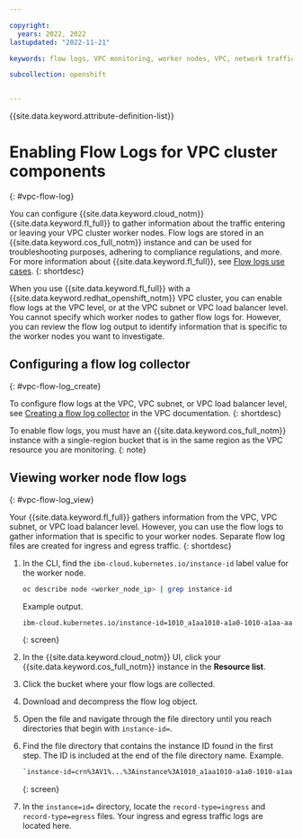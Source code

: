 ```yaml
---

copyright: 
  years: 2022, 2022
lastupdated: "2022-11-21"

keywords: flow logs, VPC monitoring, worker nodes, VPC, network traffic, collector

subcollection: openshift


---
```


{{site.data.keyword.attribute-definition-list}}



# Enabling Flow Logs for VPC cluster components
{: #vpc-flow-log}

You can configure {{site.data.keyword.cloud_notm}} {{site.data.keyword.fl_full}} to gather information about the traffic entering or leaving your VPC cluster worker nodes. Flow logs are stored in an {{site.data.keyword.cos_full_notm}} instance and can be used for troubleshooting purposes, adhering to compliance regulations, and more. For more information about {{site.data.keyword.fl_full}}, see [Flow logs use cases](/docs/vpc?topic=vpc-flow-logs&interface=ui#flow-logs-use-cases).
{: shortdesc}

When you use {{site.data.keyword.fl_full}} with a {{site.data.keyword.redhat_openshift_notm}} VPC cluster, you can enable flow logs at the VPC level, or at the VPC subnet or VPC load balancer level. You cannot specify which worker nodes to gather flow logs for. However, you can review the flow log output to identify information that is specific to the worker nodes you want to investigate.

## Configuring a flow log collector
{: #vpc-flow-log_create}

To configure flow logs at the VPC, VPC subnet, or VPC load balancer level, see [Creating a flow log collector](/docs/vpc?topic=vpc-ordering-flow-log-collector) in the VPC documentation. 
{: shortdesc}

To enable flow logs, you must have an {{site.data.keyword.cos_full_notm}} instance with a single-region bucket that is in the same region as the VPC resource you are monitoring. 
{: note}

## Viewing worker node flow logs
{: #vpc-flow-log_view}

Your {{site.data.keyword.fl_full}} gathers information from the VPC, VPC subnet, or VPC load balancer level. However, you can use the flow logs to gather information that is specific to your worker nodes. Separate flow log files are created for ingress and egress traffic. 
{: shortdesc}

1. In the CLI, find the `ibm-cloud.kubernetes.io/instance-id` label value for the worker node. 
    ```sh
    oc describe node <worker_node_ip> | grep instance-id
    ```
    Example output.
    ```sh
    ibm-cloud.kubernetes.io/instance-id=1010_a1aa1010-a1a0-1010-a1aa-aa1a1-a1-aa1
    ```
    {: screen}
    
2. In the {{site.data.keyword.cloud_notm}} UI, click your {{site.data.keyword.cos_full_notm}} instance in the **Resource list**.
3. Click the bucket where your flow logs are collected.
4. Download and decompress the flow log object. 
5. Open the file and navigate through the file directory until you reach directories that begin with `instance-id=`. 
6. Find the file directory that contains the instance ID found in the first step. The ID is included at the end of the file directory name.
    Example.
    ```sh
    `instance-id=crn%3AV1%...%3Ainstance%3A1010_a1aa1010-a1a0-1010-a1aa-aa1a1-a1-aa1
    ```
    {: screen}

6. In the `instance=id=` directory, locate the `record-type=ingress` and `record-type=egress` files. Your ingress and egress traffic logs are located here. 

